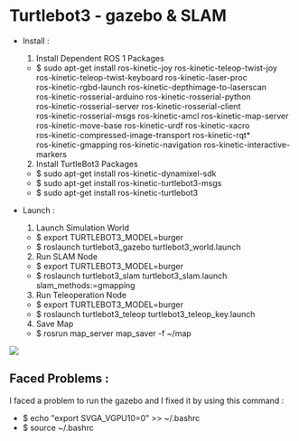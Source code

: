 # Turtlebot3 - gazebo & SLAM


* Install :
  1. Install Dependent ROS 1 Packages
    - $ sudo apt-get install ros-kinetic-joy ros-kinetic-teleop-twist-joy \
        ros-kinetic-teleop-twist-keyboard ros-kinetic-laser-proc \
        ros-kinetic-rgbd-launch ros-kinetic-depthimage-to-laserscan \
        ros-kinetic-rosserial-arduino ros-kinetic-rosserial-python \
        ros-kinetic-rosserial-server ros-kinetic-rosserial-client \
        ros-kinetic-rosserial-msgs ros-kinetic-amcl ros-kinetic-map-server \
        ros-kinetic-move-base ros-kinetic-urdf ros-kinetic-xacro \
        ros-kinetic-compressed-image-transport ros-kinetic-rqt* \
        ros-kinetic-gmapping ros-kinetic-navigation ros-kinetic-interactive-markers
  2. Install TurtleBot3 Packages
    - $ sudo apt-get install ros-kinetic-dynamixel-sdk
    - $ sudo apt-get install ros-kinetic-turtlebot3-msgs
    - $ sudo apt-get install ros-kinetic-turtlebot3


* Launch :
  1. Launch Simulation World
    - $ export TURTLEBOT3_MODEL=burger
    - $ roslaunch turtlebot3_gazebo turtlebot3_world.launch
  2. Run SLAM Node
    - $ export TURTLEBOT3_MODEL=burger
    - $ roslaunch turtlebot3_slam turtlebot3_slam.launch slam_methods:=gmapping
  3. Run Teleoperation Node
    - $ export TURTLEBOT3_MODEL=burger
    - $ roslaunch turtlebot3_teleop turtlebot3_teleop_key.launch
  4. Save Map
    - $ rosrun map_server map_saver -f ~/map

<img src="map2.pgm"/>


## Faced Problems : 
  I faced a problem to run the gazebo and I fixed it by using this command : 
  - $ echo "export SVGA_VGPU10=0" >> ~/.bashrc
  - $ source ~/.bashrc
  
